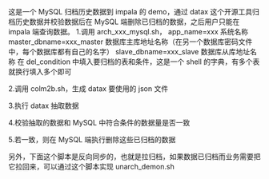 这是一个 MySQL 归档历史数据到 impala 的 demo，通过 datax 这个开源工具归档历史数据并校验数据后在 MySQL 端删除已归档的数据，之后用户只能在 impala 端查询数据。 1.调用 arch_xxx_mysql.sh，
app_name=xxx 系统名称
master_dbname=xxx_master 数据库主库地址名称（在另一个数据库密码文件中，每个数据库都有自己的名字）
slave_dbname=xxx_slave 数据库从库地址名称
在 del_condition 中填入要归档的表和条件，这是一个 shell 的字典，有多个表就换行填入多个即可

2.调用 colm2b.sh，生成 datax 要使用的 json 文件

3.执行 datax 抽取数据

4.校验抽取的数据和 MySQL 中符合条件的数据量是否一致

5.若一致，则在 MySQL 端执行删除这些已归档的数据

另外，下面这个脚本是反向同步的，也就是拉归档，如果数据已归档而业务需要把它拉回来，可以通过这个脚本实现
unarch_demon.sh
